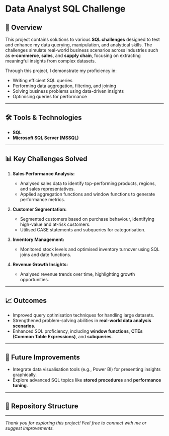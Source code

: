 # Data Analyst SQL Challenge

## 📄 Overview

This project contains solutions to various **SQL challenges** designed to test and enhance my data querying, manipulation, and analytical skills. The challenges simulate real-world business scenarios across industries such as **e-commerce**, **sales**, and **supply chain**, focusing on extracting meaningful insights from complex datasets.

Through this project, I demonstrate my proficiency in:
- Writing efficient SQL queries  
- Performing data aggregation, filtering, and joining  
- Solving business problems using data-driven insights  
- Optimising queries for performance  

---

## 🛠️ Tools & Technologies

- **SQL**  
- **Microsoft SQL Server (MSSQL)**

---

## 📊 Key Challenges Solved

1. **Sales Performance Analysis:**  
   - Analysed sales data to identify top-performing products, regions, and sales representatives.  
   - Applied aggregation functions and window functions to generate performance metrics.

2. **Customer Segmentation:**  
   - Segmented customers based on purchase behaviour, identifying high-value and at-risk customers.  
   - Utilised CASE statements and subqueries for categorisation.

3. **Inventory Management:**  
   - Monitored stock levels and optimised inventory turnover using SQL joins and date functions.

4. **Revenue Growth Insights:**  
   - Analysed revenue trends over time, highlighting growth opportunities.

---

## 📈 Outcomes

- Improved query optimisation techniques for handling large datasets.  
- Strengthened problem-solving abilities in **real-world data analysis scenarios**.  
- Enhanced SQL proficiency, including **window functions**, **CTEs (Common Table Expressions)**, and **subqueries**.

---

## 🚀 Future Improvements

- Integrate data visualisation tools (e.g., Power BI) for presenting insights graphically.  
- Explore advanced SQL topics like **stored procedures** and **performance tuning**.

---

## 📂 Repository Structure

---
*Thank you for exploring this project! Feel free to connect with me or suggest improvements.*


